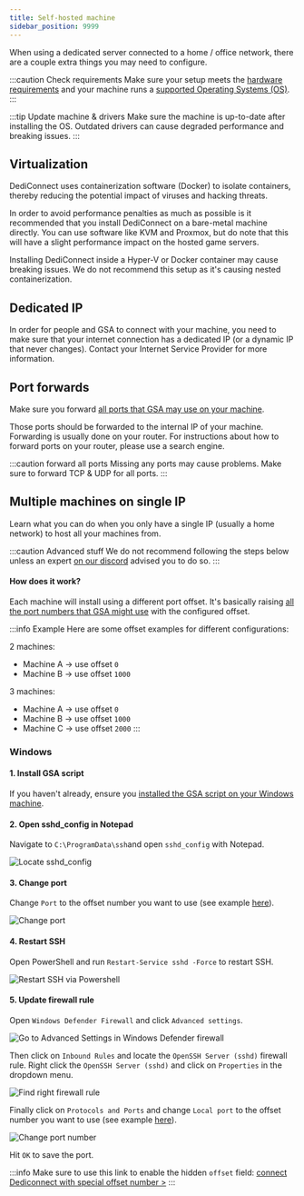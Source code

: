 ```yaml
---
title: Self-hosted machine
sidebar_position: 9999
---
```


When using a dedicated server connected to a home / office network, there are a couple extra things you may need to configure.


:::caution Check requirements
Make sure your setup meets the [hardware requirements](/getting_started/dediconnect/requirements#hardware-specifications) and your machine runs a [supported Operating Systems (OS)](/getting_started/dediconnect/requirements#supported-operating-systems-os).
:::

:::tip Update machine & drivers
Make sure the machine is up-to-date after installing the OS. Outdated drivers can cause degraded performance and breaking issues.
:::

## Virtualization
DediConnect uses containerization software (Docker) to isolate containers, thereby reducing the potential impact of viruses and hacking threats.

In order to avoid performance penalties as much as possible is it recommended that you install DediConnect on a bare-metal machine directly. You can use software like KVM and Proxmox, but do note that this will have a slight performance impact on the hosted game servers.

Installing DediConnect inside a Hyper-V or Docker container may cause breaking issues. We do not recommend this setup as it's causing nested containerization.

## Dedicated IP
In order for people and GSA to connect with your machine, you need to make sure that your internet connection has a dedicated IP (or a dynamic IP that never changes). Contact your Internet Service Provider for more information.

## Port forwards

Make sure you forward [all ports that GSA may use on your machine](/getting_started/dediconnect/requirements#network-ports).

Those ports should be forwarded to the internal IP of your machine. Forwarding is usually done on your router. For instructions about how to forward ports on your router, please use a search engine.

:::caution forward all ports
Missing any ports may cause problems.
Make sure to forward TCP & UDP for all ports.
:::


## Multiple machines on single IP
Learn what you can do when you only have a single IP (usually a home network) to host all your machines from.

:::caution Advanced stuff
We do not recommend following the steps below unless an expert [on our discord](https://www.gameserverapp.com/join-discord) advised you to do so.
:::

#### How does it work?
Each machine will install using a different port offset. It's basically raising [all the port numbers that GSA might use](/getting_started/dediconnect/requirements#network-ports) with the configured offset. 

:::info Example
Here are some offset examples for different configurations:

2 machines:
- Machine A -> use offset `0`
- Machine B -> use offset `1000`

3 machines:
- Machine A -> use offset `0`
- Machine B -> use offset `1000`
- Machine C -> use offset `2000`
:::

### Windows

#### 1. Install GSA script
If you haven't already, ensure you [installed the GSA script on your Windows machine](/getting_started/dediconnect/installation#prepare-a-windows-machine).

#### 2. Open sshd_config in Notepad
Navigate to `C:\ProgramData\ssh`and open `sshd_config` with Notepad.

![Locate sshd_config](/img/getting_started/dediconnect/self-hosted_machine/locate_ssh.png)

#### 3. Change port
Change `Port` to the offset number you want to use (see example [here](/getting_started/dediconnect/self-hosted_machine#how-does-it-work)).

![Change port](/img/getting_started/dediconnect/self-hosted_machine/change_port.png)

#### 4. Restart SSH
Open PowerShell and run `Restart-Service sshd -Force` to restart SSH.

![Restart SSH via Powershell](/img/getting_started/dediconnect/self-hosted_machine/restart_ssh.png)

#### 5. Update firewall rule
Open `Windows Defender Firewall` and click `Advanced settings`.

![Go to Advanced Settings in Windows Defender firewall](/img/getting_started/dediconnect/self-hosted_machine/open_firewall.png)

Then click on `Inbound Rules` and locate the `OpenSSH Server (sshd)` firewall rule.
Right click the `OpenSSH Server (sshd)` and click on `Properties` in the dropdown menu.

![Find right firewall rule](/img/getting_started/dediconnect/self-hosted_machine/edit_firewall.png)

Finally click on `Protocols and Ports` and change `Local port` to the offset number you want to use (see example [here](/getting_started/dediconnect/self-hosted_machine#how-does-it-work)).

![Change port number](/img/getting_started/dediconnect/self-hosted_machine/update_firewall.png)

Hit `OK` to save the port.

:::info
Make sure to use this link to enable the hidden `offset` field: [connect Dediconnect with special offset number >](https://dash.gameserverapp.com/order/machine?port_offset=1000)
:::